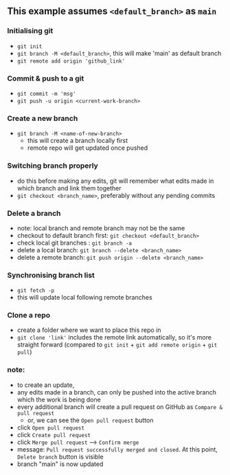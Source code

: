 ## This example assumes ```<default_branch>``` as ```main```

### Initialising git
- ```git init```
- ```git branch -M <default_branch>```, this will make 'main' as default branch
- ```git remote add origin 'github_link'```

### Commit & push to a git
- ```git commit -m 'msg'```  
- ```git push -u origin <current-work-branch>```

### Create a new branch
- ```git branch -M <name-of-new-branch>``` 
    - this will create a branch locally first
    - remote repo will get updated once pushed

### Switching branch properly
- do this before making any edits, git will remember what edits made in which branch and link them together
- ```git checkout <branch_name>```, preferably without any pending commits

### Delete a branch
- note: local branch and remote branch may not be the same
- checkout to default branch first: ```git checkout <default_branch>```
- check local git branches : ```git branch -a```
- delete a local branch: ```git branch --delete <branch_name>```
- delete a remote branch: ```git push origin --delete <branch_name>```

### Synchronising branch list 
- ```git fetch -p```
- this will update local following remote branches

### Clone a repo
- create a folder where we want to place this repo in
- ```git clone 'link'``` includes the remote link automatically, so it's more straight forward 
(compared to ```git init``` + ```git add remote origin``` + ```git pull```)

### note:
- to create an update, 
- any edits made in a branch, can only be pushed into the active branch which the work is being done
- every additional branch will create a pull request on GitHub as ```Compare & pull request```
    - or, we can see the ```Open pull request``` button
- click ```Open pull request```
- click ```Create pull request```
- click ```Merge pull request``` --> ```Confirm merge```
- message: ```Pull request successfully merged and closed```. At this point, ```Delete branch``` button is visible
- branch "main" is now updated